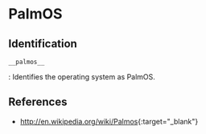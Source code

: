 # PalmOS

## Identification

`__palmos__`

:   Identifies the operating system as PalmOS.

## References

- <http://en.wikipedia.org/wiki/Palmos>{:target="_blank"}
